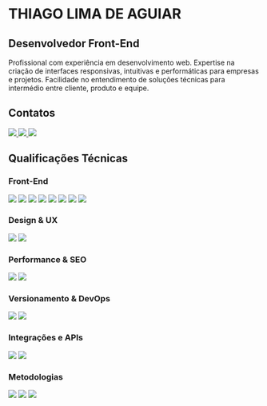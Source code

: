# THIAGO LIMA DE AGUIAR
## Desenvolvedor Front-End

Profissional com experiência em desenvolvimento web. Expertise na criação de interfaces responsivas, intuitivas e performáticas para empresas e projetos. Facilidade no entendimento de soluções técnicas para intermédio entre cliente, produto e equipe.

## Contatos
<p align="left">
  <a href="https://www.linkedin.com/in/oithi" target="_blank">
    <img src="https://img.shields.io/badge/LinkedIn-Profile-0A66C2?style=flat-square&logo=linkedin&logoColor=white" />
  </a>
  <a href="https://oithi.com.br" target="_blank">
    <img src="https://img.shields.io/badge/Website-oithi.com.br-FF5722?style=flat-square&logo=google-chrome&logoColor=white" />
  </a>
  <a href="mailto:thiago.aguiar86@gmail.com">
    <img src="https://img.shields.io/badge/Email-thiago.aguiar86@gmail.com-D14836?style=flat-square&logo=gmail&logoColor=white" />
  </a>
</p>

## Qualificações Técnicas

### Front-End
<p align="left">
  <img src="https://img.shields.io/badge/Vue.js-(Nuxt.js)-4FC08D?style=flat-square&logo=vue.js&logoColor=white" />
  <img src="https://img.shields.io/badge/React.js-(Next.js)-61DAFB?style=flat-square&logo=react&logoColor=white" />
  <img src="https://img.shields.io/badge/HTML5-E34F26?style=flat-square&logo=html5&logoColor=white" />
  <img src="https://img.shields.io/badge/CSS3-(SASS,LESS)-1572B6?style=flat-square&logo=css3&logoColor=white" />
  <img src="https://img.shields.io/badge/JavaScript-(ES6+)-F7DF1E?style=flat-square&logo=javascript&logoColor=black" />
  <img src="https://img.shields.io/badge/TypeScript-3178C6?style=flat-square&logo=typescript&logoColor=white" />
  <img src="https://img.shields.io/badge/TailwindCSS-38B2AC?style=flat-square&logo=tailwind-css&logoColor=white" />
  <img src="https://img.shields.io/badge/Bootstrap-7952B3?style=flat-square&logo=bootstrap&logoColor=white" />
</p>

### Design & UX
<p align="left">
  <img src="https://img.shields.io/badge/Figma-Design_Tool-F24E1E?style=flat-square&logo=figma&logoColor=white" />
  <img src="https://img.shields.io/badge/Adobe_XD-UI/UX-FF61F6?style=flat-square&logo=adobe-xd&logoColor=white" />
</p>

### Performance & SEO
<p align="left">
  <img src="https://img.shields.io/badge/Otimização_Performance-Important-red?style=flat-square" />
  <img src="https://img.shields.io/badge/Código_Modular-Efficient-green?style=flat-square" />
</p>

### Versionamento & DevOps
<p align="left">
  <img src="https://img.shields.io/badge/Git-F05032?style=flat-square&logo=git&logoColor=white" />
  <img src="https://img.shields.io/badge/Docker-2496ED?style=flat-square&logo=docker&logoColor=white" />
</p>

### Integrações e APIs
<p align="left">
  <img src="https://img.shields.io/badge/REST_APIs-API_Gateway-blue?style=flat-square" />
  <img src="https://img.shields.io/badge/GraphQL-Data_Query-DD34A6?style=flat-square&logo=graphql&logoColor=white" />
</p>

### Metodologias
<p align="left">
  <img src="https://img.shields.io/badge/Scrum-Agile_Development-blue?style=flat-square&logo=scrum&logoColor=white" />
  <img src="https://img.shields.io/badge/Kanban-Project_Management-green?style=flat-square&logo=kanban&logoColor=white" />
  <img src="https://img.shields.io/badge/Clean_Code-Best_Practices-yellow?style=flat-square" />
</p>

